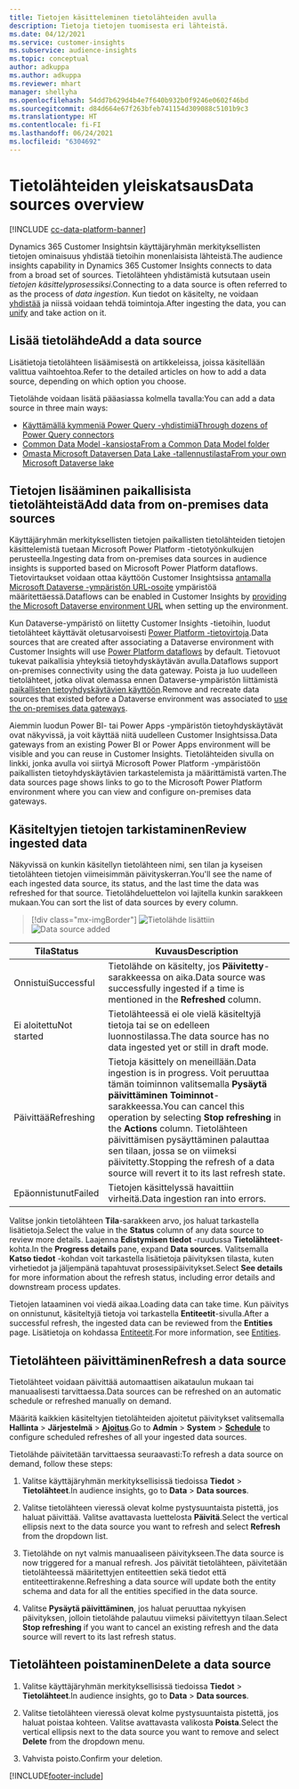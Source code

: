 ```yaml
---
title: Tietojen käsitteleminen tietolähteiden avulla
description: Tietoja tietojen tuomisesta eri lähteistä.
ms.date: 04/12/2021
ms.service: customer-insights
ms.subservice: audience-insights
ms.topic: conceptual
author: adkuppa
ms.author: adkuppa
ms.reviewer: mhart
manager: shellyha
ms.openlocfilehash: 54dd7b629d4b4e7f640b932b0f9246e0602f46bd
ms.sourcegitcommit: d84d664e67f263bfeb741154d309088c5101b9c3
ms.translationtype: HT
ms.contentlocale: fi-FI
ms.lasthandoff: 06/24/2021
ms.locfileid: "6304692"
---
```

# <a name="data-sources-overview"></a><span data-ttu-id="7eabc-103">Tietolähteiden yleiskatsaus</span><span class="sxs-lookup"><span data-stu-id="7eabc-103">Data sources overview</span></span>

[!INCLUDE [cc-data-platform-banner](../includes/cc-data-platform-banner.md)]

<span data-ttu-id="7eabc-104">Dynamics 365 Customer Insightsin käyttäjäryhmän merkityksellisten tietojen ominaisuus yhdistää tietoihin monenlaisista lähteistä.</span><span class="sxs-lookup"><span data-stu-id="7eabc-104">The audience insights capability in Dynamics 365 Customer Insights connects to data from a broad set of sources.</span></span> <span data-ttu-id="7eabc-105">Tietolähteen yhdistämistä kutsutaan usein *tietojen käsittelyprosessiksi*.</span><span class="sxs-lookup"><span data-stu-id="7eabc-105">Connecting to a data source is often referred to as the process of *data ingestion*.</span></span> <span data-ttu-id="7eabc-106">Kun tiedot on käsitelty, ne voidaan [yhdistää](data-unification.md) ja niissä voidaan tehdä toimintoja.</span><span class="sxs-lookup"><span data-stu-id="7eabc-106">After ingesting the data, you can [unify](data-unification.md) and take action on it.</span></span>

## <a name="add-a-data-source"></a><span data-ttu-id="7eabc-107">Lisää tietolähde</span><span class="sxs-lookup"><span data-stu-id="7eabc-107">Add a data source</span></span>

<span data-ttu-id="7eabc-108">Lisätietoja tietolähteen lisäämisestä on artikkeleissa, joissa käsitellään valittua vaihtoehtoa.</span><span class="sxs-lookup"><span data-stu-id="7eabc-108">Refer to the detailed articles on how to add a data source, depending on which option you choose.</span></span>

<span data-ttu-id="7eabc-109">Tietolähde voidaan lisätä pääasiassa kolmella tavalla:</span><span class="sxs-lookup"><span data-stu-id="7eabc-109">You can add a data source in three main ways:</span></span>

- [<span data-ttu-id="7eabc-110">Käyttämällä kymmeniä Power Query -yhdistimiä</span><span class="sxs-lookup"><span data-stu-id="7eabc-110">Through dozens of Power Query connectors</span></span>](connect-power-query.md)
- [<span data-ttu-id="7eabc-111">Common Data Model -kansiosta</span><span class="sxs-lookup"><span data-stu-id="7eabc-111">From a Common Data Model folder</span></span>](connect-common-data-model.md)
- [<span data-ttu-id="7eabc-112">Omasta Microsoft Dataversen Data Lake -tallennustilasta</span><span class="sxs-lookup"><span data-stu-id="7eabc-112">From your own Microsoft Dataverse lake</span></span>](connect-common-data-service-lake.md)

## <a name="add-data-from-on-premises-data-sources"></a><span data-ttu-id="7eabc-113">Tietojen lisääminen paikallisista tietolähteistä</span><span class="sxs-lookup"><span data-stu-id="7eabc-113">Add data from on-premises data sources</span></span>

<span data-ttu-id="7eabc-114">Käyttäjäryhmän merkityksellisten tietojen paikallisten tietolähteiden tietojen käsittelemistä tuetaan Microsoft Power Platform -tietotyönkulkujen perusteella.</span><span class="sxs-lookup"><span data-stu-id="7eabc-114">Ingesting data from on-premises data sources in audience insights is supported based on Microsoft Power Platform dataflows.</span></span> <span data-ttu-id="7eabc-115">Tietovirtaukset voidaan ottaa käyttöön Customer Insightsissa [antamalla Microsoft Dataverse -ympäristön URL-osoite](manage-environments.md#create-an-environment-in-an-existing-organization) ympäristöä määritettäessä.</span><span class="sxs-lookup"><span data-stu-id="7eabc-115">Dataflows can be enabled in Customer Insights by [providing the Microsoft Dataverse environment URL](manage-environments.md#create-an-environment-in-an-existing-organization) when setting up the environment.</span></span>

<span data-ttu-id="7eabc-116">Kun Dataverse-ympäristö on liitetty Customer Insights -tietoihin, luodut tietolähteet käyttävät oletusarvoisesti [Power Platform -tietovirtoja](/power-query/dataflows/overview-dataflows-across-power-platform-dynamics-365).</span><span class="sxs-lookup"><span data-stu-id="7eabc-116">Data sources that are created after associating a Dataverse environment with Customer Insights will use [Power Platform dataflows](/power-query/dataflows/overview-dataflows-across-power-platform-dynamics-365) by default.</span></span> <span data-ttu-id="7eabc-117">Tietovuot tukevat paikallisia yhteyksiä tietoyhdyskäytävän avulla.</span><span class="sxs-lookup"><span data-stu-id="7eabc-117">Dataflows support on-premises connectivity using the data gateway.</span></span> <span data-ttu-id="7eabc-118">Poista ja luo uudelleen tietolähteet, jotka olivat olemassa ennen Dataverse-ympäristön liittämistä [paikallisten tietoyhdyskäytävien käyttöön](/data-integration/gateway/service-gateway-app.md).</span><span class="sxs-lookup"><span data-stu-id="7eabc-118">Remove and recreate data sources that existed before a Dataverse environment was associated to [use the on-premises data gateways](/data-integration/gateway/service-gateway-app.md).</span></span>

<span data-ttu-id="7eabc-119">Aiemmin luodun Power BI- tai Power Apps -ympäristön tietoyhdyskäytävät ovat näkyvissä, ja voit käyttää niitä uudelleen Customer Insightsissa.</span><span class="sxs-lookup"><span data-stu-id="7eabc-119">Data gateways from an existing Power BI or Power Apps environment will be visible and you can reuse in Customer Insights.</span></span> <span data-ttu-id="7eabc-120">Tietolähteiden sivulla on linkki, jonka avulla voi siirtyä Microsoft Power Platform -ympäristöön paikallisten tietoyhdyskäytävien tarkastelemista ja määrittämistä varten.</span><span class="sxs-lookup"><span data-stu-id="7eabc-120">The data sources page shows links to go to the Microsoft Power Platform environment where you can view and configure on-premises data gateways.</span></span>

## <a name="review-ingested-data"></a><span data-ttu-id="7eabc-121">Käsiteltyjen tietojen tarkistaminen</span><span class="sxs-lookup"><span data-stu-id="7eabc-121">Review ingested data</span></span>

<span data-ttu-id="7eabc-122">Näkyvissä on kunkin käsitellyn tietolähteen nimi, sen tilan ja kyseisen tietolähteen tietojen viimeisimmän päivityskerran.</span><span class="sxs-lookup"><span data-stu-id="7eabc-122">You'll see the name of each ingested data source, its status, and the last time the data was refreshed for that source.</span></span> <span data-ttu-id="7eabc-123">Tietolähdeluettelon voi lajitella kunkin sarakkeen mukaan.</span><span class="sxs-lookup"><span data-stu-id="7eabc-123">You can sort the list of data sources by every column.</span></span>

> [!div class="mx-imgBorder"]
> <span data-ttu-id="7eabc-124">![Tietolähde lisättiin](media/configure-data-datasource-added.png "Tietolähde lisättiin")</span><span class="sxs-lookup"><span data-stu-id="7eabc-124">![Data source added](media/configure-data-datasource-added.png "Data source added")</span></span>

|<span data-ttu-id="7eabc-125">Tila</span><span class="sxs-lookup"><span data-stu-id="7eabc-125">Status</span></span>  |<span data-ttu-id="7eabc-126">Kuvaus</span><span class="sxs-lookup"><span data-stu-id="7eabc-126">Description</span></span>  |
|---------|---------|
|<span data-ttu-id="7eabc-127">Onnistui</span><span class="sxs-lookup"><span data-stu-id="7eabc-127">Successful</span></span>   |<span data-ttu-id="7eabc-128">Tietolähde on käsitelty, jos **Päivitetty**-sarakkeessa on aika.</span><span class="sxs-lookup"><span data-stu-id="7eabc-128">Data source was successfully ingested if a time is mentioned in the **Refreshed** column.</span></span>
|<span data-ttu-id="7eabc-129">Ei aloitettu</span><span class="sxs-lookup"><span data-stu-id="7eabc-129">Not started</span></span>   |<span data-ttu-id="7eabc-130">Tietolähteessä ei ole vielä käsiteltyjä tietoja tai se on edelleen luonnostilassa.</span><span class="sxs-lookup"><span data-stu-id="7eabc-130">The data source has no data ingested yet or still in draft mode.</span></span>         |
|<span data-ttu-id="7eabc-131">Päivittää</span><span class="sxs-lookup"><span data-stu-id="7eabc-131">Refreshing</span></span>    |<span data-ttu-id="7eabc-132">Tietoja käsittely on meneillään.</span><span class="sxs-lookup"><span data-stu-id="7eabc-132">Data ingestion is in progress.</span></span> <span data-ttu-id="7eabc-133">Voit peruuttaa tämän toiminnon valitsemalla **Pysäytä päivittäminen** **Toiminnot**-sarakkeessa.</span><span class="sxs-lookup"><span data-stu-id="7eabc-133">You can cancel this operation by selecting **Stop refreshing** in the **Actions** column.</span></span> <span data-ttu-id="7eabc-134">Tietolähteen päivittämisen pysäyttäminen palauttaa sen tilaan, jossa se on viimeksi päivitetty.</span><span class="sxs-lookup"><span data-stu-id="7eabc-134">Stopping the refresh of a data source will revert it to its last refresh state.</span></span>       |
|<span data-ttu-id="7eabc-135">Epäonnistunut</span><span class="sxs-lookup"><span data-stu-id="7eabc-135">Failed</span></span>     |<span data-ttu-id="7eabc-136">Tietojen käsittelyssä havaittiin virheitä.</span><span class="sxs-lookup"><span data-stu-id="7eabc-136">Data ingestion ran into errors.</span></span>         |

<span data-ttu-id="7eabc-137">Valitse jonkin tietolähteen **Tila**-sarakkeen arvo, jos haluat tarkastella lisätietoja.</span><span class="sxs-lookup"><span data-stu-id="7eabc-137">Select the value in the **Status** column of any data source to review more details.</span></span> <span data-ttu-id="7eabc-138">Laajenna **Edistymisen tiedot** -ruudussa **Tietolähteet**-kohta.</span><span class="sxs-lookup"><span data-stu-id="7eabc-138">In the **Progress details** pane, expand **Data sources**.</span></span> <span data-ttu-id="7eabc-139">Valitsemalla **Katso tiedot** -kohdan voit tarkastella lisätietoja päivityksen tilasta, kuten virhetiedot ja jäljempänä tapahtuvat prosessipäivitykset.</span><span class="sxs-lookup"><span data-stu-id="7eabc-139">Select **See details** for more information about the refresh status, including error details and downstream process updates.</span></span>

<span data-ttu-id="7eabc-140">Tietojen lataaminen voi viedä aikaa.</span><span class="sxs-lookup"><span data-stu-id="7eabc-140">Loading data can take time.</span></span> <span data-ttu-id="7eabc-141">Kun päivitys on onnistunut, käsiteltyjä tietoja voi tarkastella **Entiteetit**-sivulla.</span><span class="sxs-lookup"><span data-stu-id="7eabc-141">After a successful refresh, the ingested data can be reviewed from the **Entities** page.</span></span> <span data-ttu-id="7eabc-142">Lisätietoja on kohdassa [Entiteetit](entities.md).</span><span class="sxs-lookup"><span data-stu-id="7eabc-142">For more information, see [Entities](entities.md).</span></span>

## <a name="refresh-a-data-source"></a><span data-ttu-id="7eabc-143">Tietolähteen päivittäminen</span><span class="sxs-lookup"><span data-stu-id="7eabc-143">Refresh a data source</span></span>

<span data-ttu-id="7eabc-144">Tietolähteet voidaan päivittää automaattisen aikataulun mukaan tai manuaalisesti tarvittaessa.</span><span class="sxs-lookup"><span data-stu-id="7eabc-144">Data sources can be refreshed on an automatic schedule or refreshed manually on demand.</span></span> 

<span data-ttu-id="7eabc-145">Määritä kaikkien käsiteltyjen tietolähteiden ajoitetut päivitykset valitsemalla **Hallinta** > **Järjestelmä** > [**Ajoitus**](system.md#schedule-tab).</span><span class="sxs-lookup"><span data-stu-id="7eabc-145">Go to **Admin** > **System** > [**Schedule**](system.md#schedule-tab) to configure scheduled refreshes of all your ingested data sources.</span></span>

<span data-ttu-id="7eabc-146">Tietolähde päivitetään tarvittaessa seuraavasti:</span><span class="sxs-lookup"><span data-stu-id="7eabc-146">To refresh a data source on demand, follow these steps:</span></span>

1. <span data-ttu-id="7eabc-147">Valitse käyttäjäryhmän merkityksellisissä tiedoissa **Tiedot** > **Tietolähteet**.</span><span class="sxs-lookup"><span data-stu-id="7eabc-147">In audience insights, go to **Data** > **Data sources**.</span></span>

2. <span data-ttu-id="7eabc-148">Valitse tietolähteen vieressä olevat kolme pystysuuntaista pistettä, jos haluat päivittää. Valitse avattavasta luettelosta **Päivitä**.</span><span class="sxs-lookup"><span data-stu-id="7eabc-148">Select the vertical ellipsis next to the data source you want to refresh and select **Refresh** from the dropdown list.</span></span>

3. <span data-ttu-id="7eabc-149">Tietolähde on nyt valmis manuaaliseen päivitykseen.</span><span class="sxs-lookup"><span data-stu-id="7eabc-149">The data source is now triggered for a manual refresh.</span></span> <span data-ttu-id="7eabc-150">Jos päivität tietolähteen, päivitetään tietolähteessä määritettyjen entiteettien sekä tiedot että entiteettirakenne.</span><span class="sxs-lookup"><span data-stu-id="7eabc-150">Refreshing a data source will update both the entity schema and data for all the entities specified in the data source.</span></span>

4. <span data-ttu-id="7eabc-151">Valitse **Pysäytä päivittäminen**, jos haluat peruuttaa nykyisen päivityksen, jolloin tietolähde palautuu viimeksi päivitettyyn tilaan.</span><span class="sxs-lookup"><span data-stu-id="7eabc-151">Select **Stop refreshing** if you want to cancel an existing refresh and the data source will revert to its last refresh status.</span></span>

## <a name="delete-a-data-source"></a><span data-ttu-id="7eabc-152">Tietolähteen poistaminen</span><span class="sxs-lookup"><span data-stu-id="7eabc-152">Delete a data source</span></span>

1. <span data-ttu-id="7eabc-153">Valitse käyttäjäryhmän merkityksellisissä tiedoissa **Tiedot** > **Tietolähteet**.</span><span class="sxs-lookup"><span data-stu-id="7eabc-153">In audience insights, go to **Data** > **Data sources**.</span></span>

2. <span data-ttu-id="7eabc-154">Valitse tietolähteen vieressä olevat kolme pystysuuntaista pistettä, jos haluat poistaa kohteen. Valitse avattavasta valikosta **Poista**.</span><span class="sxs-lookup"><span data-stu-id="7eabc-154">Select the vertical ellipsis next to the data source you want to remove and select **Delete** from the dropdown menu.</span></span>

3. <span data-ttu-id="7eabc-155">Vahvista poisto.</span><span class="sxs-lookup"><span data-stu-id="7eabc-155">Confirm your deletion.</span></span>


[!INCLUDE[footer-include](../includes/footer-banner.md)]
